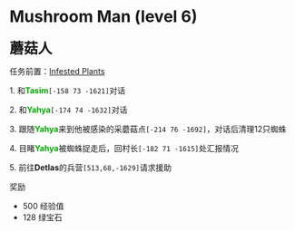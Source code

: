 # Mushroom Man (level 6)
<span style="font-size: 25px;">**蘑菇人**</span>

任务前置：[Infested Plants](/quests/lvl1-10/level%204%20-%20infested%20plants.html)

<span class="stage-index">1.</span> 和<font color=00AA00>**Tasim**</font>`[-158 73 -1621]`对话

<span class="stage-index">2.</span> 和<font color=00AA00>**Yahya**</font>`[-174 74 -1632]`对话

<span class="stage-index">3.</span> 跟随<font color=00AA00>**Yahya**</font>来到他被感染的采蘑菇点`[-214 76 -1692]`，对话后清理12只蜘蛛

<span class="stage-index">4.</span> 目睹<font color=00AA00>**Yahya**</font>被蜘蛛捉走后，回村长`[-182 71 -1615]`处汇报情况

<span class="stage-index">5.</span> 前往**Detlas**的兵营`[513,68,-1629]`请求援助

奖励

+ 500 经验值 
+ 128 绿宝石